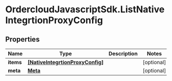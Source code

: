 # OrdercloudJavascriptSdk.ListNativeIntegrtionProxyConfig

## Properties
Name | Type | Description | Notes
------------ | ------------- | ------------- | -------------
**items** | [**[NativeIntegrtionProxyConfig]**](NativeIntegrtionProxyConfig.md) |  | [optional] 
**meta** | [**Meta**](Meta.md) |  | [optional] 


